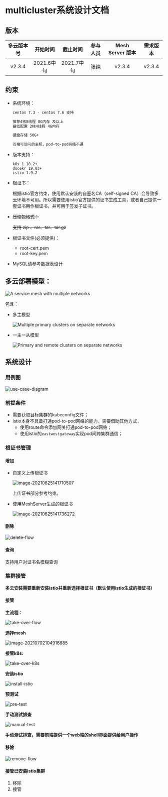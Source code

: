 # multicluster系统设计文档

## 版本

| 多云版本号 |  开始时间  |  截止时间  | 参与人员 | Mesh Server 版本 | 需求版本 |
| :--------: | :--------: | :--------: | :------: | :--------------: | :------: |
|   v2.3.4   | 2021.6中旬 | 2021.7中旬 |   张纯   |      v2.3.4      |  v2.3.4  |

## 约束

- 系统环境：

  ```txt
  centos 7.3 - centos 7.6 支持
  
  推荐4核8线程 8G内存 及以上
  最低配置 2核4线程 4G内存
  
  硬盘存储 50G+
  
  互相可访问的主机，pod-to-pod网络不通
  ```

- 版本支持：

  ```
  k8s 1.18.2+
  docekr 19.03+
  istio 1.9.2
  ```

- 根证书：

  根据istio官方约束，使用默认安装的自签名CA（self-signed CA）会导致多云环境不可用。所以需要使用istio官方提供的证书生成工具，或者自己提供一套证书用作根证书，并可用于签发子证书。

- ~~压缩包格式：~~

  ~~支持 zip 、rar、tar、tar.gz~~

- 根证书文件(必须提供)：

  - root-cert.pem
  - root-key.pem

- MySQL请参考数据表设计

## 多云部署模型：

![A service mesh with multiple networks](img/multi-net.png)

包含：

- 多主模型

  ![Multiple primary clusters on separate networks](img/arch-multi-primary.png)

- 一主一从模型

  ![Primary and remote clusters on separate networks](img/arch-primary-remote.png)



## 系统设计

### 用例图

![use-case-diagram](img/use-case-diagram.png)

### 前提条件

- 需要获取目标集群的kubeconfig文件；
- istio本身不具备打通pod-to-pod网络的能力，需要借助其他方式，
  - 使用route命令添加网关打通pod-to-pod网络；
  - 使用istio的`eastwestgateway`实现pod间跨集群通信；

### 根证书管理

#### 增加

- 自定义上传根证书

  ![image-20210625141710507](img/image-20210625141710507.png)

  上传证书部分参考约束。

- 使用MeshServer生成的根证书

  ![image-20210625141736272](img/image-20210625141736272.png)

#### 删除

![delete-flow](img/delete-flow.png)

#### 查询

支持用户对证书名模糊查询

### 集群接管

**多云安装需要重新安装istio并重新选择根证书（默认使用istio生成的根证书）**

#### 接管

**主流程：**

![take-over-flow](img/take-over-flow.png)



**选择mesh**

![image-20210702104916685](img/image-20210702104916685.png)

**接管k8s:**

![take-over-k8s](img/take-over-k8s.png)

**安装istio**

![install-istio](img/install-istio.png)



**预测试**

![pre-test](img/pre-test.png)

**手动测试排查**

![manual-test](img/manual-test.png)

**手动测试排查，需要前端提供一个web端的shell界面提供给用户操作**

#### 移除

![remove-flow](img/remove-flow.png)

#### 接管已安装istio集群

1. 移除
2. 接管

